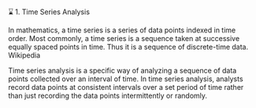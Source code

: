 ⌛️ 1. Time Series Analysis


In mathematics, a time series is a series of data points indexed in time order. Most commonly, a time series is a sequence taken at successive equally spaced points in time. Thus it is a sequence of discrete-time data. Wikipedia

Time series analysis is a specific way of analyzing a sequence of data points collected over an interval of time. In time series analysis, analysts record data points at consistent intervals over a set period of time rather than just recording the data points intermittently or randomly.